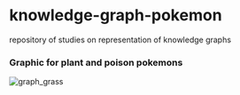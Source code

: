 # knowledge-graph-pokemon
 repository of studies on representation of knowledge graphs
 
### Graphic for plant and poison pokemons 

![graph_grass](https://user-images.githubusercontent.com/28688721/89111722-a0876280-d42f-11ea-94c9-3d462ab9b63a.png)
